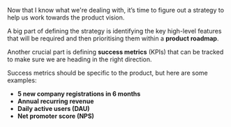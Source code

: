 Now that I know what we're dealing with, it’s time to figure out a strategy to help us work towards the product vision.

A big part of defining the strategy is identifying the key high-level features that will be required and then prioritising them within a **product roadmap**.

Another crucial part is defining **success metrics** (KPIs) that can be tracked to make sure we are heading in the right direction.

Success metrics should be specific to the product, but here are some examples:

- **5 new company registrations in 6 months**
- **Annual recurring revenue**
- **Daily active users (DAU)**
- **Net promoter score (NPS)**
